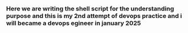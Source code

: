 ### Here we are writing the shell script for the understanding purpose and this is my 2nd attempt of devops practice and i will became a devops egineer in january 2025 

